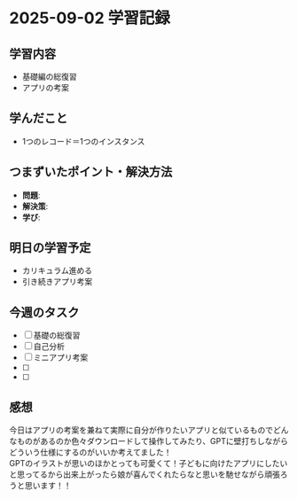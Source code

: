 # 2025-09-02 学習記録

## 学習内容
- 基礎編の総復習
- アプリの考案

## 学んだこと
- 1つのレコード＝1つのインスタンス

## つまずいたポイント・解決方法
- **問題**:
- **解決策**:
- **学び**:

## 明日の学習予定
- カリキュラム進める
- 引き続きアプリ考案

## 今週のタスク
- [ ] 基礎の総復習
- [ ] 自己分析
- [ ] ミニアプリ考案
- [ ] 
- [ ] 

## 感想
今日はアプリの考案を兼ねて実際に自分が作りたいアプリと似ているものでどんなものがあるのか色々ダウンロードして操作してみたり、GPTに壁打ちしながらどういう仕様にするのがいいか考えてました！<br>
GPTのイラストが思いのほかとっても可愛くて！子どもに向けたアプリにしたいと思ってるから出来上がったら娘が喜んでくれたらなと思いを馳せながら頑張ろうと思います！！
